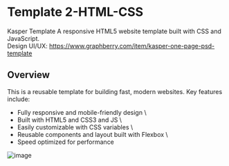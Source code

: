 # Template 2-HTML-CSS
Kasper Template A responsive HTML5 website template built with CSS and JavaScript. \
Design UI/UX: https://www.graphberry.com/item/kasper-one-page-psd-template


## Overview
This is a reusable template for building fast, modern websites. Key features include:

- Fully responsive and mobile-friendly design \
- Built with HTML5 and CSS3 and JS \
- Easily customizable with CSS variables \
- Reusable components and layout built with Flexbox \
- Speed optimized for performance


![image](https://github.com/babdellghani/Template4-HTML-CSS/assets/143917624/1ad979e8-27de-44d9-9451-5c143f2e5cac)
